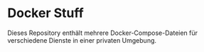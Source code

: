 # Docker Stuff

Dieses Repository enthält mehrere Docker-Compose-Dateien für verschiedene Dienste in einer privaten Umgebung.  


